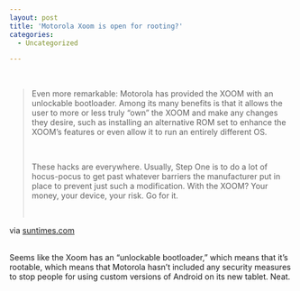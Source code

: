 ```yaml
---
layout: post
title: 'Motorola Xoom is open for rooting?'
categories:
  - Uncategorized

---
```


<div class="posterous_bookmarklet_entry"><br /><blockquote class="posterous_long_quote"><p class="NormalParagraphStyle">Even more remarkable: Motorola has provided the XOOM with an unlockable bootloader. Among its many benefits is that it allows the user to more or less truly “own” the XOOM and make any changes they desire, such as installing an alternative ROM set to enhance the XOOM’s features or even allow it to run an entirely different OS.</p><br /><p class="NormalParagraphStyle">These hacks are everywhere. Usually, Step One is to do a lot of hocus-pocus to get past whatever barriers the manufacturer put in place to prevent just such a modification. With the XOOM? Your money, your device, your risk. Go for it. </p><br /></blockquote><div class="posterous_quote_citation">via <a href="http://www.suntimes.com/technology/ihnatko/3992213-452/hands-on-review-how-does-motorola-xoom-compare-to-ipad.html">suntimes.com</a></div><br /><p>Seems like the Xoom has an &#8220;unlockable bootloader,&#8221; which means that it&#8217;s rootable, which means that Motorola hasn&#8217;t included any security measures to stop people for using custom versions of Android on its new tablet. Neat.</p></div><div class="blogger-post-footer"><img width="1" height="1" src="https://blogger.googleusercontent.com/tracker/8920950033468593796-6365658095927272567?l=openmobile.blogspot.com" alt="" /></div>
